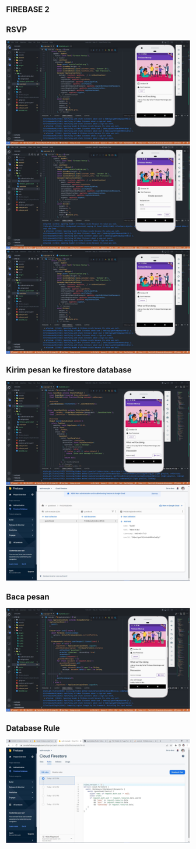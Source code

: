 ## FIREBASE 2

## RSVP

![](images/1.JPG)
![](images/2.JPG)
![](images/3.JPG)

## Kirim pesan ke firestore database

![](images/4.JPG)
![](images/5.JPG)

## Baca pesan

![](images/6.JPG)

## Database Rule

![](images/7.JPG)